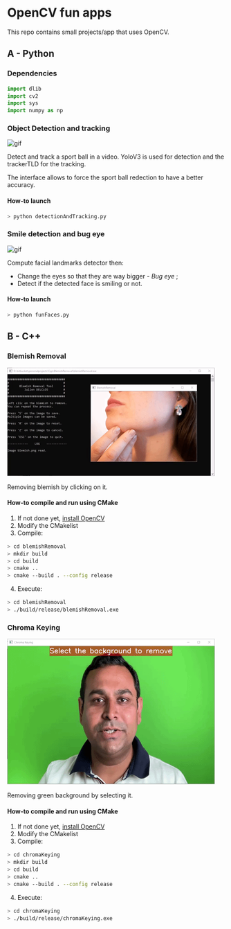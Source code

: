 

# OpenCV fun apps

This repo contains small projects/app that uses OpenCV.

## A - Python

### Dependencies

```python
import dlib
import cv2
import sys
import numpy as np
```

### Object Detection and tracking

![gif](data/gifs/detectionAndTracking.gif)

Detect and track a sport ball in a video. YoloV3 is used for detection and the trackerTLD for the tracking.

The interface allows to force the sport ball redection to have a better accuracy.

#### How-to launch

```bash
> python detectionAndTracking.py
```

### Smile detection and bug eye

![gif](data/gifs/funFaces.gif)

Compute facial landmarks detector then:
- Change the eyes so that they are way bigger - *Bug eye* ;
- Detect if the detected face is smiling or not.

#### How-to launch

```bash
> python funFaces.py
```

## B - C++

### Blemish Removal

![gif](data/gifs/blemishRemoval.gif)

Removing blemish by clicking on it.

#### How-to compile and run using CMake

1. If not done yet, [install OpenCV](https://docs.opencv.org/master/d3/d52/tutorial_windows_install.html)
2. Modify the CMakelist
3. Compile:
```bash
> cd blemishRemoval
> mkdir build
> cd build
> cmake ..
> cmake --build . --config release
```
4. Execute:
```bash
> cd blemishRemoval
> ./build/release/blemishRemoval.exe
```

### Chroma Keying

![gif](data/gifs/chromaKeying.gif)

Removing green background by selecting it.

#### How-to compile and run using CMake

1. If not done yet, [install OpenCV](https://docs.opencv.org/master/d3/d52/tutorial_windows_install.html)
2. Modify the CMakelist
3. Compile:
```bash
> cd chromaKeying
> mkdir build
> cd build
> cmake ..
> cmake --build . --config release
```
4. Execute:
```bash
> cd chromaKeying
> ./build/release/chromaKeying.exe
```